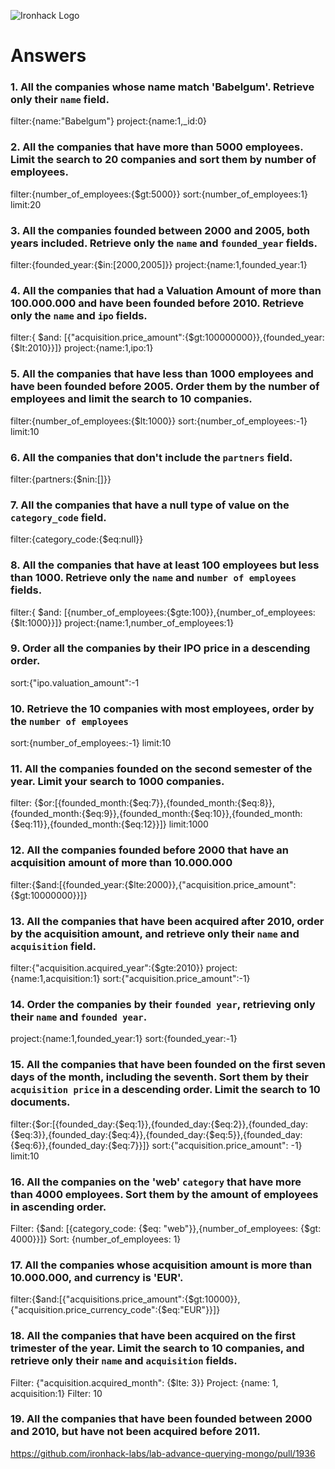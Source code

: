 ![Ironhack Logo](https://i.imgur.com/1QgrNNw.png)

# Answers

### 1. All the companies whose name match 'Babelgum'. Retrieve only their `name` field.
filter:{name:"Babelgum"}
project:{name:1,_id:0}


### 2. All the companies that have more than 5000 employees. Limit the search to 20 companies and sort them by **number of employees**.
filter:{number_of_employees:{$gt:5000}}
sort:{number_of_employees:1}
limit:20

<!-- Your Code Goes Here -->

### 3. All the companies founded between 2000 and 2005, both years included. Retrieve only the `name` and `founded_year` fields.
filter:{founded_year:{$in:[2000,2005]}} 
project:{name:1,founded_year:1}
<!-- Your Code Goes Here -->

### 4. All the companies that had a Valuation Amount of more than 100.000.000 and have been founded before 2010. Retrieve only the `name` and `ipo` fields.

filter:{ $and: [{"acquisition.price_amount":{$gt:100000000}},{founded_year:{$lt:2010}}]}
project:{name:1,ipo:1}

### 5. All the companies that have less than 1000 employees and have been founded before 2005. Order them by the number of employees and limit the search to 10 companies.

filter:{number_of_employees:{$lt:1000}}
sort:{number_of_employees:-1}
limit:10

### 6. All the companies that don't include the `partners` field.
filter:{partners:{$nin:[]}}


### 7. All the companies that have a null type of value on the `category_code` field.
filter:{category_code:{$eq:null}}

### 8. All the companies that have at least 100 employees but less than 1000. Retrieve only the `name` and `number of employees` fields.

filter:{ $and: [{number_of_employees:{$gte:100}},{number_of_employees:{$lt:1000}}]}
project:{name:1,number_of_employees:1}

### 9. Order all the companies by their IPO price in a descending order.

sort:{"ipo.valuation_amount":-1

### 10. Retrieve the 10 companies with most employees, order by the `number of employees`
sort:{number_of_employees:-1}
limit:10
<!-- Your Code Goes Here -->

### 11. All the companies founded on the second semester of the year. Limit your search to 1000 companies.
filter: {$or:[{founded_month:{$eq:7}},{founded_month:{$eq:8}},{founded_month:{$eq:9}},{founded_month:{$eq:10}},{founded_month:{$eq:11}},{founded_month:{$eq:12}}]}
limit:1000
<!-- Your Code Goes Here -->

### 12. All the companies founded before 2000 that have an acquisition amount of more than 10.000.000
filter:{$and:[{founded_year:{$lte:2000}},{"acquisition.price_amount":{$gt:10000000}}]}


### 13. All the companies that have been acquired after 2010, order by the acquisition amount, and retrieve only their `name` and `acquisition` field.
filter:{"acquisition.acquired_year":{$gte:2010}}
project:{name:1,acquisition:1}
sort:{"acquisition.price_amount":-1}

### 14. Order the companies by their `founded year`, retrieving only their `name` and `founded year`.

project:{name:1,founded_year:1}
sort:{founded_year:-1}

### 15. All the companies that have been founded on the first seven days of the month, including the seventh. Sort them by their `acquisition price` in a descending order. Limit the search to 10 documents.
filter:{$or:[{founded_day:{$eq:1}},{founded_day:{$eq:2}},{founded_day:{$eq:3}},{founded_day:{$eq:4}},{founded_day:{$eq:5}},{founded_day:{$eq:6}},{founded_day:{$eq:7}}]}
sort:{"acquisition.price_amount": -1}
limit:10

### 16. All the companies on the 'web' `category` that have more than 4000 employees. Sort them by the amount of employees in ascending order.

Filter: {$and: [{category_code: {$eq: "web"}},{number_of_employees: {$gt: 4000}}]}
Sort: {number_of_employees: 1}

### 17. All the companies whose acquisition amount is more than 10.000.000, and currency is 'EUR'.
filter:{$and:[{"acquisitions.price_amount":{$gt:10000}},{"acquisition.price_currency_code":{$eq:"EUR"}}]}

### 18. All the companies that have been acquired on the first trimester of the year. Limit the search to 10 companies, and retrieve only their `name` and `acquisition` fields.
Filter: {"acquisition.acquired_month": {$lte: 3}}
Project: {name: 1, acquisition:1}
Filter: 10

### 19. All the companies that have been founded between 2000 and 2010, but have not been acquired before 2011.

https://github.com/ironhack-labs/lab-advance-querying-mongo/pull/1936
